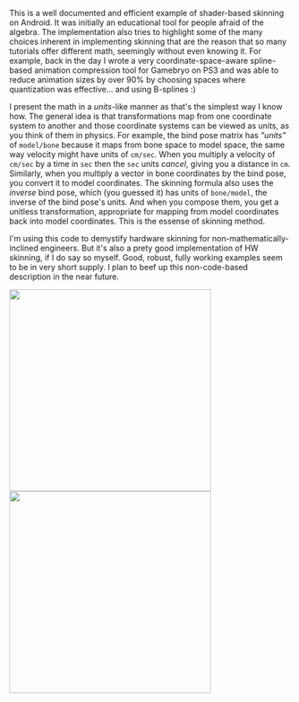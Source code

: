 This is a well documented and efficient example of shader-based skinning on Android.  It
was initially an educational tool for people afraid of the algebra.  The implementation
also tries to highlight some of the many choices inherent in implementing skinning that
are the reason that so many tutorials offer different math, seemingly without even
knowing it.  For example, back in the day I wrote a very coordinate-space-aware
spline-based animation compression tool for Gamebryo on PS3 and was able to reduce animation
sizes by over 90% by choosing spaces where quantization was effective... and using B-splines :)

I present the math in a _units_-like manner as that's the simplest way I know how.  The general
idea is that transformations map from one coordinate system to another and those coordinate
systems can be viewed as units, as you think of them in physics.  For example, the bind pose
matrix has _"units"_ of `model/bone` because it maps from bone space to model space,
the same way velocity might have units of `cm/sec`.  When you multiply a velocity of `cm/sec`
by a time in `sec` then the `sec` units _cancel_, giving you a distance in `cm`.  Similarly,
when you multiply a vector in bone coordinates by the bind pose, you convert it to model
coordinates.  The skinning formula also uses the _inverse_ bind pose, which (you guessed it)
has units of `bone/model`, the inverse of the bind pose's units.  And when you compose them,
you get a unitless transformation, appropriate for mapping from model coordinates back into
model coordinates.  This is the essense of skinning method.

I'm using this code to demystify hardware skinning for non-mathematically-inclined engineers.
But it's also a prety good implementation of HW skinning, if I do say so myself.  Good, robust,
fully working examples seem to be in very short supply.  I plan to beef up this non-code-based
description in the near future.

<img src="https://raw.githubusercontent.com/davidp3/AndroidGPUSkinningDemo/master/etc/Screenshot_20160703-094345.png" width="360"/>
<img src="https://raw.githubusercontent.com/davidp3/AndroidGPUSkinningDemo/master/etc/Screenshot_20160703-094419.png" width="360"/>
